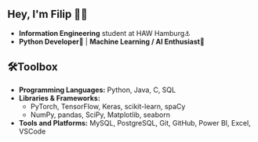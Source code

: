 ## Hey, I'm Filip 👋🏻

- **Information Engineering** student at HAW Hamburg⚓
- **Python Developer**🐍 | **Machine Learning / AI Enthusiast**🤖
## 🛠️Toolbox

- **Programming Languages:** Python, Java, C, SQL
- **Libraries & Frameworks:**
  - PyTorch, TensorFlow, Keras, scikit-learn, spaCy
  - NumPy, pandas, SciPy, Matplotlib, seaborn
- **Tools and Platforms:** MySQL, PostgreSQL, Git, GitHub, Power BI, Excel, VSCode
